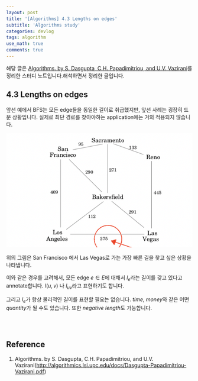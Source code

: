 ```yaml
---
layout: post
title: '[Algorithms] 4.3 Lengths on edges'
subtitle: 'Algorithms study'
categories: devlog
tags: algorithm
use_math: true
comments: true
---
```



해당 글은 [Algorithms. by S. Dasgupta, C.H. Papadimitriou, and U.V. Vazirani](http://algorithmics.lsi.upc.edu/docs/Dasgupta-Papadimitriou-Vazirani.pdf)를 정리한 스터디 노트입니다.해석하면서 정리한 글입니다.


## 4.3 Lengths on edges

앞선 예에서 BFS는 모든 edge들을 동일한 길이로 취급했지만, 앞선 사례는 굉장히 드문 상황입니다. 실제로 최단 경로를 찾아야하는 application에는 거의 적용되지 않습니다.

![img](/assets/img/algorithm/algorithm35.png)

위의 그림은 San Francisco 에서 Las Vegas로 가는 가장 빠른 길을 찾고 싶은 상황을 나타냅니다.

이와 같은 경우를 고려해서, 모든 edge $e ∈ E$에 대해서 $l_e$라는 길이를 갖고 있다고 annotate합니다. $l(u,v)$ 나 $l_{uv}$라고 표현하기도 합니다.

그리고 $l_e$가 항상 물리적인 길이를 표현할 필요는 없습니다. *time*, *money*와 같은 어떤 *quantity*가 될 수도 있습니다. 또한 *negative length*도 가능합니다.

<br><br>

## Reference
1. Algorithms. by S. Dasgupta, C.H. Papadimitriou, and U.V. Vazirani(http://algorithmics.lsi.upc.edu/docs/Dasgupta-Papadimitriou-Vazirani.pdf)